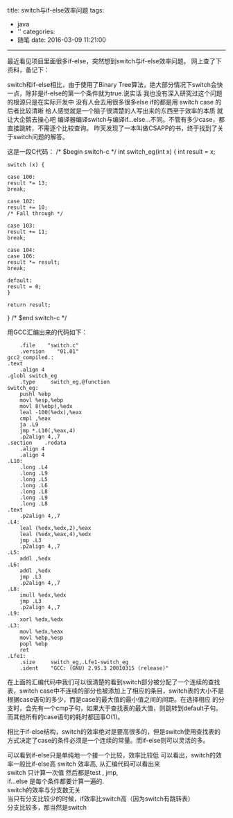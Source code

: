 title: switch与if-else效率问题
tags:
  - java
  - ''
categories:
  - 随笔
date: 2016-03-09 11:21:00
---
最近看见项目里面很多if-else，突然想到switch与if-else效率问题。
网上查了下资料，备记下：

switch和if-else相比，由于使用了Binary Tree算法，绝大部分情况下switch会快一点，除非是if-else的第一个条件就为true.说实话  我也没有深入研究过这个问题的根源只是在实际开发中  没有人会去用很多很多else if的都是用 switch case 的  后者比较清晰  给人感觉就是一个脑子很清楚的人写出来的东西至于效率的本质  就让大企鹅去操心吧
编译器编译switch与编译if...else...不同。不管有多少case，都直接跳转，不需逐个比较查询。
昨天发现了一本叫做CSAPP的书，终于找到了关于switch问题的解答。

<!-- more -->

这是一段C代码：
/* $begin switch-c */
int switch_eg(int x)
{
    int result = x;

    switch (x) {

    case 100:
    result *= 13;
    break;

    case 102:
    result += 10;
    /* Fall through */

    case 103:
    result += 11;
    break;

    case 104:
    case 106:
    result *= result;
    break;

    default:
    result = 0;       
    }

    return result;
}
/* $end switch-c */

用GCC汇编出来的代码如下：

        .file    "switch.c"
        .version    "01.01"
    gcc2_compiled.:
    .text
        .align 4
    .globl switch_eg
        .type     switch_eg,@function
    switch_eg:
        pushl %ebp
        movl %esp,%ebp
        movl 8(%ebp),%edx
        leal -100(%edx),%eax
        cmpl ,%eax
        ja .L9
        jmp *.L10(,%eax,4)
        .p2align 4,,7
    .section    .rodata
        .align 4
        .align 4
    .L10:
        .long .L4
        .long .L9
        .long .L5
        .long .L6
        .long .L8
        .long .L9
        .long .L8
    .text
        .p2align 4,,7
    .L4:
        leal (%edx,%edx,2),%eax
        leal (%edx,%eax,4),%edx
        jmp .L3
        .p2align 4,,7
    .L5:
        addl ,%edx
    .L6:
        addl ,%edx
        jmp .L3
        .p2align 4,,7
    .L8:
        imull %edx,%edx
        jmp .L3
        .p2align 4,,7
    .L9:
        xorl %edx,%edx
    .L3:
        movl %edx,%eax
        movl %ebp,%esp
        popl %ebp
        ret
    .Lfe1:
        .size     switch_eg,.Lfe1-switch_eg
        .ident    "GCC: (GNU) 2.95.3 20010315 (release)"



在上面的汇编代码中我们可以很清楚的看到switch部分被分配了一个连续的查找表，switch case中不连续的部分也被添加上了相应的条目，switch表的大小不是根据case语句的多少，而是case的最大值的最小值之间的间距。在选择相应 的分支时，会先有一个cmp子句，如果大于查找表的最大值，则跳转到default子句。而其他所有的case语句的耗时都回事O(1)。


相比于if-else结构，switch的效率绝对是要高很多的，但是switch使用查找表的方式决定了case的条件必须是一个连续的常量。而if-else则可以灵活的多。

可以看到if-else只是单纯地一个接一个比较，效率比较低
可以看出，switch的效率一般比if-else高
switch   效率高,     从汇编代码可以看出来   
switch   只计算一次值   然后都是test   ,   jmp,     
if...else   是每个条件都要计算一遍的.  
switch的效率与分支数无关   
当只有分支比较少的时候，if效率比switch高（因为switch有跳转表）  
分支比较多，那当然是switch
